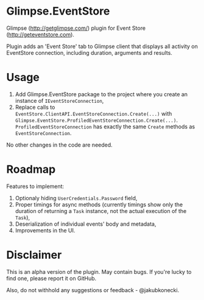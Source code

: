 Glimpse.EventStore
==================

Glimpse (http://getglimpse.com/) plugin for Event Store (http://geteventstore.com).

Plugin adds an 'Event Store' tab to Glimpse client that displays all activity on EventStore connection, including duration, arguments and results.

Usage
=====

1. Add Glimpse.EventStore package to the project where you create an instance of `IEventStoreConnection`,
2. Replace calls to `EventStore.ClientAPI.EventStoreConnection.Create(...)` with `Glimpse.EventStore.ProfiledEventStoreConnection.Create(...)`. `ProfiledEventStoreConnection` has exactly the same `Create` methods as `EventStoreConnection`. 

No other changes in the code are needed.

Roadmap
=======

Features to implement:

1. Optionaly hiding `UserCredentials.Password` field,
2. Proper timings for async methods (currently timings show only the duration of returning a `Task` instance, not the actual execution of the `Task`),
3. Deserialization of individual events' body and metadata,
4. Improvements in the UI.

Disclaimer
==========

This is an alpha version of the plugin. May contain bugs.
If you're lucky to find one, please report it on GitHub.

Also, do not withhold any suggestions or feedback - @jakubkonecki.
